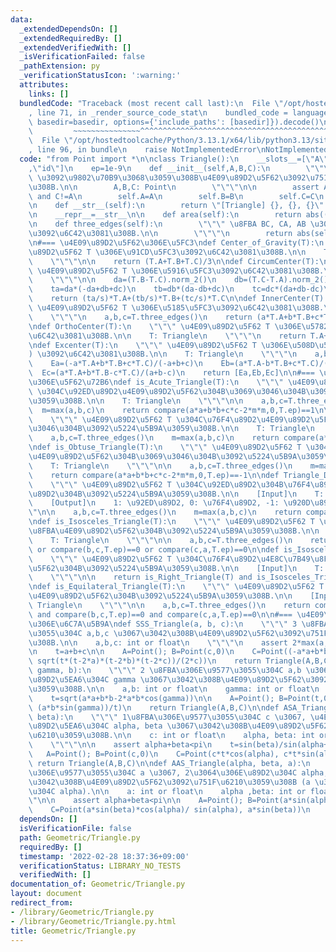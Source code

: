 ```yaml
---
data:
  _extendedDependsOn: []
  _extendedRequiredBy: []
  _extendedVerifiedWith: []
  _isVerificationFailed: false
  _pathExtension: py
  _verificationStatusIcon: ':warning:'
  attributes:
    links: []
  bundledCode: "Traceback (most recent call last):\n  File \"/opt/hostedtoolcache/Python/3.13.1/x64/lib/python3.13/site-packages/onlinejudge_verify/documentation/build.py\"\
    , line 71, in _render_source_code_stat\n    bundled_code = language.bundle(stat.path,\
    \ basedir=basedir, options={'include_paths': [basedir]}).decode()\n          \
    \         ~~~~~~~~~~~~~~~^^^^^^^^^^^^^^^^^^^^^^^^^^^^^^^^^^^^^^^^^^^^^^^^^^^^^^^^^^^^^^^^^^\n\
    \  File \"/opt/hostedtoolcache/Python/3.13.1/x64/lib/python3.13/site-packages/onlinejudge_verify/languages/python.py\"\
    , line 96, in bundle\n    raise NotImplementedError\nNotImplementedError\n"
  code: "from Point import *\n\nclass Triangle():\n    __slots__=[\"A\",\"B\",\"C\"\
    ,\"id\"]\n    ep=1e-9\n    def __init__(self,A,B,C):\n        \"\"\" 3\u70B9 A,B,C\
    \ \u3092\u9802\u70B9\u3068\u3059\u308B\u4E09\u89D2\u5F62\u3092\u751F\u6210\u3059\
    \u308B.\n\n        A,B,C: Point\n        \"\"\"\n\n        assert A!=B and B!=C\
    \ and C!=A\n        self.A=A\n        self.B=B\n        self.C=C\n        self.id=6\n\
    \n    def __str__(self):\n        return \"[Triangle] {}, {}, {}\".format(self.A,self.B,self.C)\n\
    \n    __repr__=__str__\n\n    def area(self):\n        return abs((self.B-self.A).det(self.C-self.A)/2)\n\
    \n    def three_edges(self):\n        \"\"\" \u8FBA BC, CA, AB \u306E\u9577\u3055\
    \u3092\u6C42\u3081\u308B.\n\n        \"\"\"\n        return abs(self.B-self.C),abs(self.C-self.A),abs(self.A-self.B)\n\
    \n#=== \u4E09\u89D2\u5F62\u306E\u5FC3\ndef Center_of_Gravity(T):\n    \"\"\" \u4E09\
    \u89D2\u5F62 T \u306E\u91CD\u5FC3\u3092\u6C42\u3081\u308B.\n\n    T: Triangle\n\
    \    \"\"\"\n\n    return (T.A+T.B+T.C)/3\n\ndef CircumCenter(T):\n    \"\"\"\
    \ \u4E09\u89D2\u5F62 T \u306E\u5916\u5FC3\u3092\u6C42\u3081\u308B.\n\n    T: Triangle\n\
    \    \"\"\"\n\n    da=(T.B-T.C).norm_2()\n    db=(T.C-T.A).norm_2()\n    dc=(T.A-T.B).norm_2()\n\
    \    ta=da*(-da+db+dc)\n    tb=db*(da-db+dc)\n    tc=dc*(da+db-dc)\n    s=ta+tb+tc\n\
    \    return (ta/s)*T.A+(tb/s)*T.B+(tc/s)*T.C\n\ndef InnerCenter(T):\n    \"\"\"\
    \ \u4E09\u89D2\u5F62 T \u306E\u5185\u5FC3\u3092\u6C42\u3081\u308B.\n\n    T: Triangle\n\
    \    \"\"\"\n    a,b,c=T.three_edges()\n    return (a*T.A+b*T.B+c*T.C)/(a+b+c)\n\
    \ndef OrthoCenter(T):\n    \"\"\" \u4E09\u89D2\u5F62 T \u306E\u5782\u5FC3\u3092\
    \u6C42\u3081\u308B.\n\n    T: Triangle\n    \"\"\"\n    return T.A+T.B+T.C-2*CircumCenter(T)\n\
    \ndef Excenter(T):\n    \"\"\" \u4E09\u89D2\u5F62 T \u306E\u508D\u5FC3 (3\u500B\
    ) \u3092\u6C42\u3081\u308B.\n\n    T: Triangle\n    \"\"\"\n    a,b,c=T.three_edges()\n\
    \    Ea=(-a*T.A+b*T.B+c*T.C)/(-a+b+c)\n    Eb=(a*T.A-b*T.B+c*T.C)/(a-b+c)\n  \
    \  Ec=(a*T.A+b*T.B-c*T.C)/(a+b-c)\n    return [Ea,Eb,Ec]\n\n#=== \u4E09\u89D2\u5F62\
    \u306E\u5F62\u72B6\ndef is_Acute_Triangle(T):\n    \"\"\" \u4E09\u89D2\u5F62 T\
    \ \u304C\u92ED\u89D2\u4E09\u89D2\u5F62\u304B\u3069\u3046\u304B\u3092\u5224\u5B9A\
    \u3059\u308B.\n\n    T: Triangle\n    \"\"\"\n\n    a,b,c=T.three_edges()\n  \
    \  m=max(a,b,c)\n    return compare(a*a+b*b+c*c-2*m*m,0,T.ep)==1\n\ndef is_Right_Triangle(T):\n\
    \    \"\"\" \u4E09\u89D2\u5F62 T \u304C\u76F4\u89D2\u4E09\u89D2\u5F62\u304B\u3069\
    \u3046\u304B\u3092\u5224\u5B9A\u3059\u308B.\n\n    T: Triangle\n    \"\"\"\n\n\
    \    a,b,c=T.three_edges()\n    m=max(a,b,c)\n    return compare(a*a+b*b+c*c-2*m*m,0,T.ep)==0\n\
    \ndef is_Obtuse_Triangle(T):\n    \"\"\" \u4E09\u89D2\u5F62 T \u304C\u920D\u89D2\
    \u4E09\u89D2\u5F62\u304B\u3069\u3046\u304B\u3092\u5224\u5B9A\u3059\u308B.\n\n\
    \    T: Triangle\n    \"\"\"\n\n    a,b,c=T.three_edges()\n    m=max(a,b,c)\n\
    \    return compare(a*a+b*b+c*c-2*m*m,0,T.ep)==-1\n\ndef Triangle_Division_by_Angle(T):\n\
    \    \"\"\" \u4E09\u89D2\u5F62 T \u304C\u92ED\u89D2\u304B\u76F4\u89D2\u304B\u920D\
    \u89D2\u304B\u3092\u5224\u5B9A\u3059\u308B.\n\n    [Input]\n    T: Triangle\n\n\
    \    [Output]\n    1: \u92ED\u89D2, 0: \u76F4\u89D2, -1: \u920D\u89D2\n    \"\"\
    \"\n\n    a,b,c=T.three_edges()\n    m=max(a,b,c)\n    return compare(a*a+b*b+c*c-2*m*m,0,T.ep)\n\
    \ndef is_Isosceles_Triangle(T):\n    \"\"\" \u4E09\u89D2\u5F62 T \u304C\u4E8C\u7B49\
    \u8FBA\u4E09\u89D2\u5F62\u304B\u3092\u5224\u5B9A\u3059\u308B.\n\n    [Input]\n\
    \    T: Triangle\n    \"\"\"\n\n    a,b,c=T.three_edges()\n    return compare(a,b,T.ep)==0\
    \ or compare(b,c,T.ep)==0 or compare(c,a,T.ep)==0\n\ndef is_Isosceles_Right_Triangle(T):\n\
    \    \"\"\" \u4E09\u89D2\u5F62 T \u304C\u76F4\u89D2\u4E8C\u7B49\u8FBA\u4E09\u89D2\
    \u5F62\u304B\u3092\u5224\u5B9A\u3059\u308B.\n\n    [Input]\n    T: Triangle\n\
    \    \"\"\"\n\n    return is_Right_Triangle(T) and is_Isosceles_Triangle(T)\n\n\
    \ndef is_Equilateral_Triangle(T):\n    \"\"\" \u4E09\u89D2\u5F62 T \u304C\u6B63\
    \u4E09\u89D2\u5F62\u304B\u3092\u5224\u5B9A\u3059\u308B.\n\n    [Input]\n    T:\
    \ Triangle\n    \"\"\"\n\n    a,b,c=T.three_edges()\n    return compare(a,b,T.ep)==0\
    \ and compare(b,c,T.ep)==0 and compare(c,a,T.ep)==0\n\n#=== \u4E09\u89D2\u5F62\
    \u306E\u6C7A\u5B9A\ndef SSS_Triangle(a, b, c):\n    \"\"\" 3 \u8FBA\u306E\u9577\
    \u3055\u304C a,b,c \u3067\u3042\u308B\u4E09\u89D2\u5F62\u3092\u751F\u6210\u3059\
    \u308B.\n\n    a,b,c: int or float\n    \"\"\"\n    assert 2*max(a,b,c)<a+b+c\n\
    \n    t=a+b+c\n\n    A=Point(); B=Point(c,0)\n    C=Point((-a*a+b*b+c*c)/(2*c),\
    \ sqrt(t*(t-2*a)*(t-2*b)*(t-2*c))/(2*c))\n    return Triangle(A,B,C)\n\ndef SAS_Triangle(a,\
    \ gamma, b):\n    \"\"\" 2 \u8FBA\u306E\u9577\u3055\u304C a,b \u3067 ,\u9593\u306E\
    \u89D2\u5EA6\u304C gamma \u3067\u3042\u308B\u4E09\u89D2\u5F62\u3092\u751F\u6210\
    \u3059\u308B.\n\n    a,b: int or float\n    gamma: int or float\n    \"\"\"\n\n\
    \    t=sqrt(a*a+b*b-2*a*b*cos(gamma))\n\n    A=Point(); B=Point(t,0)\n    C=Point((b*b-a*b*cos(gamma))/t,\
    \ (a*b*sin(gamma))/t)\n    return Triangle(A,B,C)\n\ndef ASA_Triangle(alpha ,c,\
    \ beta):\n    \"\"\" 1\u8FBA\u306E\u9577\u3055\u304C c \u3067, \u4E21\u7AEF\u306E\
    \u89D2\u5EA6\u304C alpha, beta \u3067\u3042\u308B\u4E09\u89D2\u5F62\u3092\u751F\
    \u6210\u3059\u308B.\n\n    c: int or float\n    alpha, beta: int or float (alpha+beta<pi)\n\
    \    \"\"\"\n\n    assert alpha+beta<pi\n    t=sin(beta)/sin(alpha+beta)\n\n \
    \   A=Point(); B=Point(c,0)\n    C=Point(c*t*cos(alpha), c*t*sin(alpha))\n   \
    \ return Triangle(A,B,C)\n\ndef AAS_Triangle(alpha, beta, a):\n    \"\"\" 1\u8FBA\
    \u306E\u9577\u3055\u304C a \u3067, 2\u3064\u306E\u89D2\u304C alpha, beta \u3067\
    \u3042\u308B\u4E09\u89D2\u5F62\u3092\u751F\u6210\u3059\u308B (a \u306E\u5BFE\u89D2\
    \u304C alpha).\n\n    a: int or float\n    alpha ,beta: int or float\n    \"\"\
    \"\n\n    assert alpha+beta<pi\n\n    A=Point(); B=Point(a*sin(alpha+beta)/sin(alpha),0)\n\
    \    C=Point(a*sin(beta)*cos(alpha)/ sin(alpha), a*sin(beta))\n    return Triangle(A,B,C)\n"
  dependsOn: []
  isVerificationFile: false
  path: Geometric/Triangle.py
  requiredBy: []
  timestamp: '2022-02-28 18:37:36+09:00'
  verificationStatus: LIBRARY_NO_TESTS
  verifiedWith: []
documentation_of: Geometric/Triangle.py
layout: document
redirect_from:
- /library/Geometric/Triangle.py
- /library/Geometric/Triangle.py.html
title: Geometric/Triangle.py
---
```

